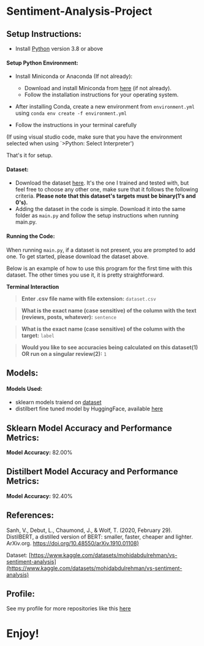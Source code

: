 # Sentiment-Analysis-Project

## Setup Instructions:
- Install [Python](https://www.python.org) version 3.8 or above

#### Setup Python Environment:

- Install Miniconda or Anaconda (If not already):
  - Download and install Miniconda from [here](https://docs.conda.io/en/latest/miniconda.html) (if not already).
  - Follow the installation instructions for your operating system.
  
- After installing Conda, create a new environment from `environment.yml` using `conda env create -f environment.yml`
- Follow the instructions in your terminal carefully

(If using visual studio code, make sure that you have the environment selected when using `>Python: Select Interpreter')

That's it for setup.

#### Dataset:

- Download the dataset [here](https://www.kaggle.com/datasets/mohidabdulrehman/vs-sentiment-analysis). It's the one I trained and tested with, but feel free to choose any other one, make sure that it follows the following criteria. **Please note that this dataset's targets must be binary(1's and 0's).**  
- Adding the dataset in the code is simple. Download it into the same folder as `main.py` and follow the setup instructions when running main.py.


#### Running the Code:
When running `main.py`, if a dataset is not present, you are prompted to add one. To get started, please download the dataset above. 

Below is an example of how to use this program for the first time with this dataset. The other times you use it, it is pretty straightforward.


**Terminal Interaction**

> **Enter .csv file name with file extension:** `dataset.csv`

> **What is the exact name (case sensitive) of the column with the text (reviews, posts, whatever):** `sentence`

> **What is the exact name (case sensitive) of the column with the target:** `label`

> **Would you like to see accuracies being calculated on this dataset(1) OR run on a singular review(2):** `1`



## Models:

#### Models Used:
- sklearn models traiend on [dataset](https://www.kaggle.com/datasets/mohidabdulrehman/vs-sentiment-analysis)
- distilbert fine tuned model by HuggingFace, available [here](https://huggingface.co/distilbert/distilbert-base-uncased-finetuned-sst-2-english)



## Sklearn Model Accuracy and Performance Metrics:

**Model Accuracy:** 82.00%


## Distilbert Model Accuracy and Performance Metrics:

**Model Accuracy:** 92.40%



## References:
Sanh, V., Debut, L., Chaumond, J., & Wolf, T. (2020, February 29). DistilBERT, a distilled version of BERT: smaller, faster, cheaper and lighter. ArXiv.org. [https://doi.org/10.48550/arXiv.1910.01108)](https://doi.org/10.48550/arXiv.1910.01108)
‌


Dataset: [https://www.kaggle.com/datasets/mohidabdulrehman/vs-sentiment-analysis](https://www.kaggle.com/datasets/mohidabdulrehman/vs-sentiment-analysis)


## Profile:

See my profile for more repositories like this [here](https://github.com/aaravjaichand)



# Enjoy!
